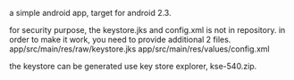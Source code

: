 a simple android app, target for android 2.3.

for security purpose, the keystore.jks and config.xml is not in repository.
in order to make it work, you need to provide additional 2 files.
app/src/main/res/raw/keystore.jks
app/src/main/res/values/config.xml

the keystore can be generated use key store explorer, kse-540.zip.

